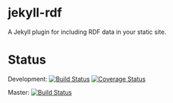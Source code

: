 # jekyll-rdf
A Jekyll plugin for including RDF data in your static site.


# Status
Development:
[![Build Status](https://travis-ci.org/DTP16/jekyll-rdf.svg?branch=develop)](https://travis-ci.org/DTP16/jekyll-rdf)
[![Coverage Status](https://coveralls.io/repos/github/DTP16/jekyll-rdf/badge.svg?branch=develop)](https://coveralls.io/github/DTP16/jekyll-rdf?branch=develop)

Master:
[![Build Status](https://travis-ci.org/DTP16/jekyll-rdf.svg?branch=develop)](https://travis-ci.org/DTP16/jekyll-rdf)
